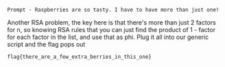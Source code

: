 `Prompt - Raspberries are so tasty. I have to have more than just one!`

Another RSA problem, the key here is that there's more than just 2 factors for n, so knowing RSA rules that you can just find the product of 1 - factor for each factor in the list, and use that as phi. Plug it all into our generic script and the flag pops out


`flag{there_are_a_few_extra_berries_in_this_one}`